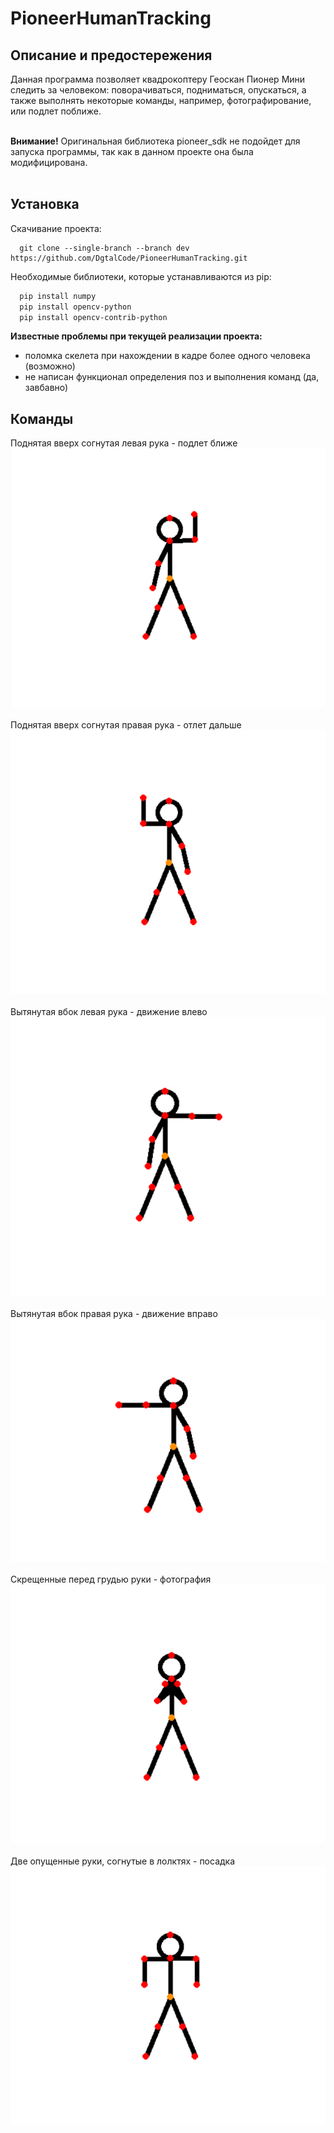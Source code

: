 # PioneerHumanTracking
## Описание и предостережения
Данная программа позволяет квадрокоптеру Геоскан Пионер Мини следить за человеком: поворачиваться, подниматься, опускаться, а также выполнять некоторые команды, например, фотографирование, или подлет поближе. <br><br>

<b>Внимание!</b> Оригинальная библиотека pioneer_sdk не подойдет для запуска программы, так как в данном проекте она была модифицирована. <br><br>

## Установка
Скачивание проекта:
```
  git clone --single-branch --branch dev https://github.com/DgtalCode/PioneerHumanTracking.git
```
Необходимые библиотеки, которые устанавливаются из pip:
```bash
  pip install numpy
  pip install opencv-python
  pip install opencv-contrib-python
```

<b>Известные проблемы при текущей реализации проекта:</b> 
<ul>
  <li>поломка скелета при нахождении в кадре более одного человека (возможно)</li>
  <li>не написан функционал определения поз и выполнения команд (да, завбавно)</li>
</ul>

## Команды
Поднятая вверх согнутая левая рука - подлет ближе <br>
![Поза 1](/readme_images/pose1.png)
<br><br>
Поднятая вверх согнутая правая рука - отлет дальше <br>
![Поза 2](/readme_images/pose2.png)
<br><br>
Вытянутая вбок левая рука - движение влево <br>
![Поза 3](/readme_images/pose4.png)
<br><br>
Вытянутая вбок правая рука - движение вправо <br>
![Поза 4](/readme_images/pose3.png)
<br><br>
Скрещенные перед грудью руки - фотография <br>
![Поза 5](/readme_images/pose5.png)
<br><br>
Две опущенные руки, согнутые в лолктях - посадка <br>
![Поза 6](/readme_images/pose6.png)
